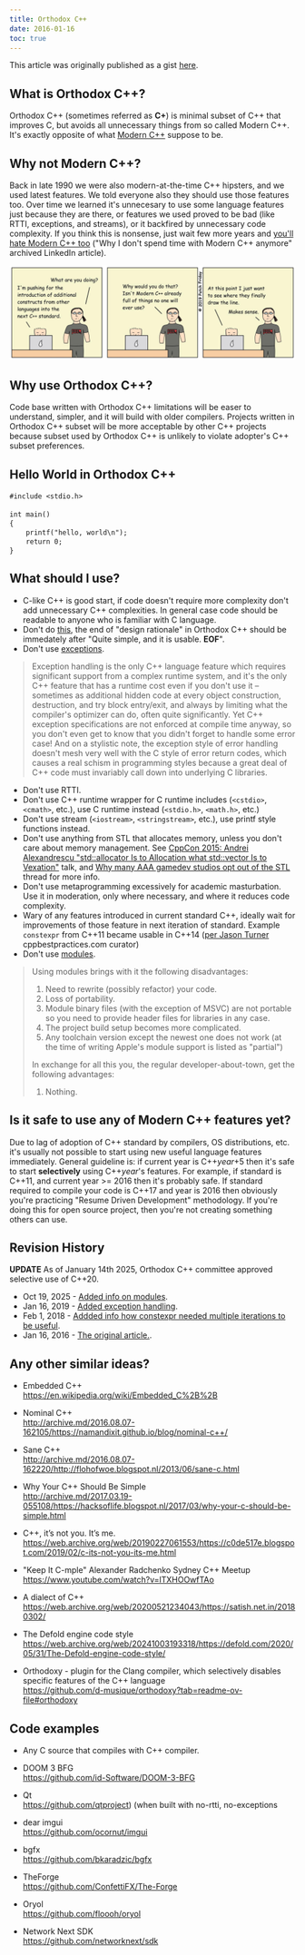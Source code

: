```yaml
---
title: Orthodox C++
date: 2016-01-16
toc: true
---
```


This article was originally published as a gist [here](https://gist.github.com/bkaradzic/2e39896bc7d8c34e042b).

## What is Orthodox C++?

Orthodox C++ (sometimes referred as **C+**) is minimal subset of C++ that improves C, but avoids all unnecessary things from so called Modern C++. It's exactly opposite of what [Modern C++](https://stackoverflow.com/questions/3661237/what-is-modern-c) suppose to be.

## Why not Modern C++?

Back in late 1990 we were also modern-at-the-time C++ hipsters, and we used latest features. We told everyone also they should use those features too. Over time we learned it's unnecesary to use some language features just because they are there, or features we used proved to be bad (like RTTI, exceptions, and streams), or it backfired by unnecessary code complexity. If you think this is nonsense, just wait few more years and [you'll hate Modern C++ too](http://archive.md/2016.05.17-214038/https://www.linkedin.com/pulse/why-i-dont-spend-time-modern-c-anymore-henrique-bucher-phd) ("Why I don't spend time with Modern C++ anymore" archived LinkedIn article).

<div style="text-align: center;">

![d0pfbigxcaeip0m](53454879-839a6480-39dd-11e9-9915-41baca494461.jpg)

</div>

## Why use Orthodox C++?

Code base written with Orthodox C++ limitations will be easer to understand, simpler, and it will build with older compilers. Projects written in Orthodox C++ subset will be more acceptable by other C++ projects because subset used by Orthodox C++ is unlikely to violate adopter's C++ subset preferences.

## Hello World in Orthodox C++

	#include <stdio.h>

	int main()
	{
	    printf("hello, world\n");
	    return 0;
	}

## What should I use?

 - C-like C++ is good start, if code doesn't require more complexity don't add unnecessary C++ complexities. In general case code should be readable to anyone who is familiar with C language.
 - Don't do [this](http://archive.md/2014.04.28-125041/http://www.boost.org/doc/libs/1_55_0/libs/geometry/doc/html/geometry/design.html), the end of "design rationale" in Orthodox C++ should be immedately after "Quite simple, and it is usable. **EOF**".
 - Don't use [exceptions](https://web.archive.org/web/20190116034706/http://www.lighterra.com/papers/exceptionsharmful/).
 
> Exception handling is the only C++ language feature which requires significant support from a complex runtime system, and it's the only C++ feature that has a runtime cost even if you don't use it – sometimes as additional hidden code at every object construction, destruction, and try block entry/exit, and always by limiting what the compiler's optimizer can do, often quite significantly. Yet C++ exception specifications are not enforced at compile time anyway, so you don't even get to know that you didn't forget to handle some error case! And on a stylistic note, the exception style of error handling doesn't mesh very well with the C style of error return codes, which causes a real schism in programming styles because a great deal of C++ code must invariably call down into underlying C libraries.

 - Don't use RTTI.
 - Don't use C++ runtime wrapper for C runtime includes (`<cstdio>`, `<cmath>`, etc.), use C runtime instead (`<stdio.h>`, `<math.h>`, etc.)
 - Don't use stream (`<iostream>`, `<stringstream>`, etc.), use printf style functions instead.
 - Don't use anything from STL that allocates memory, unless you don't care about memory management. See [CppCon 2015: Andrei Alexandrescu "std::allocator Is to Allocation what std::vector Is to Vexation"](https://www.youtube.com/watch?v=LIb3L4vKZ7U) talk, and [Why many AAA gamedev studios opt out of the STL](https://web.archive.org/web/20220227163717/https://threadreaderapp.com/thread/1497768472184430600.html) thread for more info. 
 - Don't use metaprogramming excessively for academic masturbation. Use it in moderation, only where necessary, and where it reduces code complexity.
 - Wary of any features introduced in current standard C++<year>, ideally wait for improvements of those feature in next iteration of standard. Example `constexpr` from C++11 became usable in C++14 ([per Jason Turner](http://archive.md/2018.02.01-171248/https://twitter.com/lefticus/status/958931109009440768) cppbestpractices.com curator)
 - Don't use [modules](https://web.archive.org/web/20251019163438/https://nibblestew.blogspot.com/2025/08/we-need-to-seriously-think-about-what.html).

> Using modules brings with it the following disadvantages:
>
>   1. Need to rewrite (possibly refactor) your code.
>   2. Loss of portability.
>   3. Module binary files (with the exception of MSVC) are not portable so you need to provide header files for libraries in any case.
>   4. The project build setup becomes more complicated.
>   5. Any toolchain version except the newest one does not work (at the time of writing Apple's module support is listed as "partial")
>
> In exchange for all this you, the regular developer-about-town, get the following advantages:
>
>   1. Nothing.

## Is it safe to use any of Modern C++<year> features yet?

Due to lag of adoption of C++ standard by compilers, OS distributions, etc. it's usually not possible to start using new useful language features immediately. General guideline is: if current year is C++_year_+5 then it's safe to start **selectively** using C++_year_'s features. For example, if standard is C++11, and current year >= 2016 then it's probably safe. If standard required to compile your code is C++17 and year is 2016 then obviously you're practicing "Resume Driven Development" methodology. If you're doing this for open source project, then you're not creating something others can use.

## Revision History

**UPDATE** As of January 14th 2025, Orthodox C++ committee approved selective use of C++20.

 - Oct 19, 2025 - [Added info on modules](/posts/orthodoxc++/#:~:text=Don%E2%80%99t%20use%20modules.,Nothing.).
 - Jan 16, 2019 - [Added exception handling](/posts/orthodoxc++/#:~:text=Don%E2%80%99t%20use%20exceptions.,C%20libraries.).
 - Feb  1, 2018 - [Addded info how constexpr needed multiple iterations to be useful](/posts/orthodoxc++/#:~:text=Wary%20of%20any,curator).
 - Jan 16, 2016 - [The original article.](https://gist.github.com/bkaradzic/2e39896bc7d8c34e042b/efe7b7470a488d7752ca28c87146d80d83b3e71b).

## Any other similar ideas?

 - Embedded C++  
   https://en.wikipedia.org/wiki/Embedded_C%2B%2B

 - Nominal C++  
   http://archive.md/2016.08.07-162105/https://namandixit.github.io/blog/nominal-c++/

 - Sane C++  
   http://archive.md/2016.08.07-162220/http://flohofwoe.blogspot.nl/2013/06/sane-c.html

 - Why Your C++ Should Be Simple  
   http://archive.md/2017.03.19-055108/https://hacksoflife.blogspot.nl/2017/03/why-your-c-should-be-simple.html

 - C++, it’s not you. It’s me.  
   https://web.archive.org/web/20190227061553/https://c0de517e.blogspot.com/2019/02/c-its-not-you-its-me.html

 - "Keep It C-mple" Alexander Radchenko Sydney C++ Meetup  
   https://www.youtube.com/watch?v=lTXHOOwfTAo

 - A dialect of C++  
   https://web.archive.org/web/20200521234043/https://satish.net.in/20180302/

 - The Defold engine code style  
   https://web.archive.org/web/20241003193318/https://defold.com/2020/05/31/The-Defold-engine-code-style/

 - Orthodoxy - plugin for the Clang compiler, which selectively disables specific features of the C++ language  
   https://github.com/d-musique/orthodoxy?tab=readme-ov-file#orthodoxy
 
## Code examples

 - Any C source that compiles with C++ compiler.

 - DOOM 3 BFG  
   https://github.com/id-Software/DOOM-3-BFG

 - Qt  
   https://github.com/qtproject) (when built with no-rtti, no-exceptions

 - dear imgui  
   https://github.com/ocornut/imgui

 - bgfx  
   https://github.com/bkaradzic/bgfx

 - TheForge  
   https://github.com/ConfettiFX/The-Forge

 - Oryol  
   https://github.com/floooh/oryol

 - Network Next SDK  
   https://github.com/networknext/sdk
